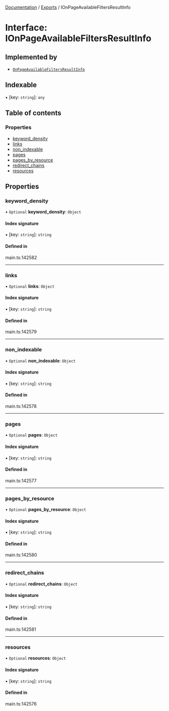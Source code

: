 [Documentation](../README.md) / [Exports](../modules.md) / IOnPageAvailableFiltersResultInfo

# Interface: IOnPageAvailableFiltersResultInfo

## Implemented by

- [`OnPageAvailableFiltersResultInfo`](../classes/OnPageAvailableFiltersResultInfo.md)

## Indexable

▪ [key: `string`]: `any`

## Table of contents

### Properties

- [keyword\_density](IOnPageAvailableFiltersResultInfo.md#keyword_density)
- [links](IOnPageAvailableFiltersResultInfo.md#links)
- [non\_indexable](IOnPageAvailableFiltersResultInfo.md#non_indexable)
- [pages](IOnPageAvailableFiltersResultInfo.md#pages)
- [pages\_by\_resource](IOnPageAvailableFiltersResultInfo.md#pages_by_resource)
- [redirect\_chains](IOnPageAvailableFiltersResultInfo.md#redirect_chains)
- [resources](IOnPageAvailableFiltersResultInfo.md#resources)

## Properties

### keyword\_density

• `Optional` **keyword\_density**: `Object`

#### Index signature

▪ [key: `string`]: `string`

#### Defined in

main.ts:142582

___

### links

• `Optional` **links**: `Object`

#### Index signature

▪ [key: `string`]: `string`

#### Defined in

main.ts:142579

___

### non\_indexable

• `Optional` **non\_indexable**: `Object`

#### Index signature

▪ [key: `string`]: `string`

#### Defined in

main.ts:142578

___

### pages

• `Optional` **pages**: `Object`

#### Index signature

▪ [key: `string`]: `string`

#### Defined in

main.ts:142577

___

### pages\_by\_resource

• `Optional` **pages\_by\_resource**: `Object`

#### Index signature

▪ [key: `string`]: `string`

#### Defined in

main.ts:142580

___

### redirect\_chains

• `Optional` **redirect\_chains**: `Object`

#### Index signature

▪ [key: `string`]: `string`

#### Defined in

main.ts:142581

___

### resources

• `Optional` **resources**: `Object`

#### Index signature

▪ [key: `string`]: `string`

#### Defined in

main.ts:142576

